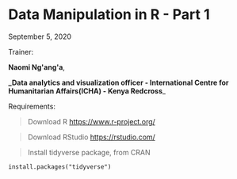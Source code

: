 # Data Manipulation in R - Part 1

September 5, 2020

Trainer: 

**Naomi Ng'ang'a**,

**_Data analytics and visualization officer - International Centre for Humanitarian Affairs(ICHA) - Kenya Redcross**_

Requirements: 

> Download R <https://www.r-project.org/>

> Download RStudio <https://rstudio.com/>

> Install tidyverse package, from CRAN 
   
```install.packages("tidyverse")```

